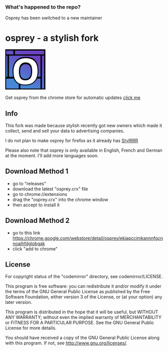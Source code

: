 ### What's happened to the repo?
Osprey has been switched to a new maintainer

# osprey - a stylish fork

![osprey](https://raw.githubusercontent.com/JackCDK/osprey/master/128.png)

Get osprey from the chrome store for automatic updates [click me](https://chrome.google.com/webstore/detail/osprey/ekjapccimkannnfgcnnoajhfdglobgak)

## Info

This fork was made because stylish recently got new owners which made it collect, send and sell your data to advertising companies.

I do not plan to make osprey for firefox as it already has [StylRRR](https://addons.mozilla.org/En-us/firefox/addon/stylrrr/)

Please also note that osprey is only available in English, French and German at the moment. I'll add more languages soon.

## Download Method 1

* go to "releases"
* download the latest "osprey.crx" file
* go to chrome://extensions
* drag the "osprey.crx" into the chrome window
* then accept to install it

## Download Method 2
* go to this link
https://chrome.google.com/webstore/detail/osprey/ekjapccimkannnfgcnnoajhfdglobgak
* click "add to chrome"


## License

For copyright status of the "codemirror" directory, see codemirror/LICENSE.

This program is free software: you can redistribute it and/or modify
it under the terms of the GNU General Public License as published by
the Free Software Foundation, either version 3 of the License, or
(at your option) any later version.

This program is distributed in the hope that it will be useful,
but WITHOUT ANY WARRANTY; without even the implied warranty of
MERCHANTABILITY or FITNESS FOR A PARTICULAR PURPOSE.  See the
GNU General Public License for more details.

You should have received a copy of the GNU General Public License
along with this program.  If not, see <http://www.gnu.org/licenses/>.
